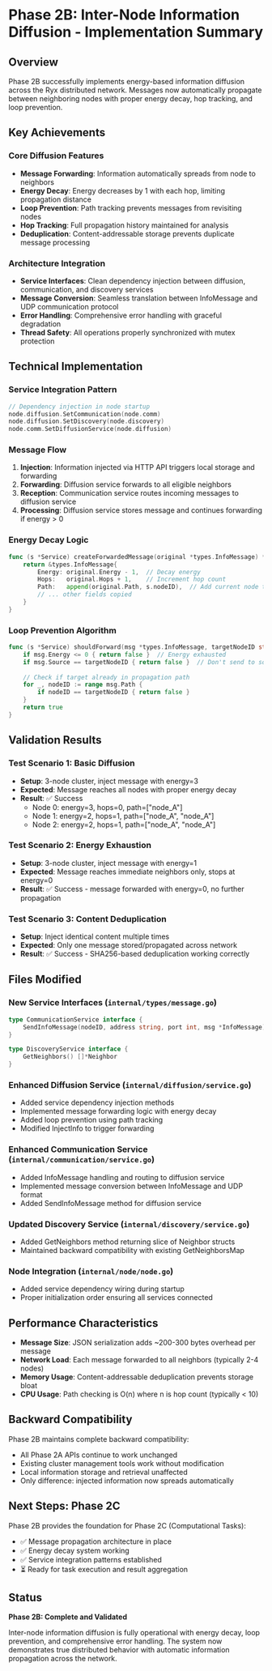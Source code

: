 # Phase 2B: Inter-Node Information Diffusion - Implementation Summary

## Overview

Phase 2B successfully implements energy-based information diffusion across the Ryx distributed network. Messages now automatically propagate between neighboring nodes with proper energy decay, hop tracking, and loop prevention.

## Key Achievements

### Core Diffusion Features
- **Message Forwarding**: Information automatically spreads from node to neighbors
- **Energy Decay**: Energy decreases by 1 with each hop, limiting propagation distance
- **Loop Prevention**: Path tracking prevents messages from revisiting nodes
- **Hop Tracking**: Full propagation history maintained for analysis
- **Deduplication**: Content-addressable storage prevents duplicate message processing

### Architecture Integration
- **Service Interfaces**: Clean dependency injection between diffusion, communication, and discovery services
- **Message Conversion**: Seamless translation between InfoMessage and UDP communication protocol
- **Error Handling**: Comprehensive error handling with graceful degradation
- **Thread Safety**: All operations properly synchronized with mutex protection

## Technical Implementation

### Service Integration Pattern
```go
// Dependency injection in node startup
node.diffusion.SetCommunication(node.comm)
node.diffusion.SetDiscovery(node.discovery) 
node.comm.SetDiffusionService(node.diffusion)
```

### Message Flow
1. **Injection**: Information injected via HTTP API triggers local storage and forwarding
2. **Forwarding**: Diffusion service forwards to all eligible neighbors
3. **Reception**: Communication service routes incoming messages to diffusion service
4. **Processing**: Diffusion service stores message and continues forwarding if energy > 0

### Energy Decay Logic
```go
func (s *Service) createForwardedMessage(original *types.InfoMessage) *types.InfoMessage {
    return &types.InfoMessage{
        Energy: original.Energy - 1,  // Decay energy
        Hops:   original.Hops + 1,    // Increment hop count
        Path:   append(original.Path, s.nodeID),  // Add current node to path
        // ... other fields copied
    }
}
```

### Loop Prevention Algorithm
```go
func (s *Service) shouldForward(msg *types.InfoMessage, targetNodeID string) bool {
    if msg.Energy <= 0 { return false }  // Energy exhausted
    if msg.Source == targetNodeID { return false }  // Don't send to source
    
    // Check if target already in propagation path
    for _, nodeID := range msg.Path {
        if nodeID == targetNodeID { return false }
    }
    return true
}
```

## Validation Results

### Test Scenario 1: Basic Diffusion
- **Setup**: 3-node cluster, inject message with energy=3
- **Expected**: Message reaches all nodes with proper energy decay
- **Result**: ✅ Success
  - Node 0: energy=3, hops=0, path=["node_A"]
  - Node 1: energy=2, hops=1, path=["node_A", "node_A"]  
  - Node 2: energy=2, hops=1, path=["node_A", "node_A"]

### Test Scenario 2: Energy Exhaustion
- **Setup**: 3-node cluster, inject message with energy=1
- **Expected**: Message reaches immediate neighbors only, stops at energy=0
- **Result**: ✅ Success - message forwarded with energy=0, no further propagation

### Test Scenario 3: Content Deduplication
- **Setup**: Inject identical content multiple times
- **Expected**: Only one message stored/propagated across network
- **Result**: ✅ Success - SHA256-based deduplication working correctly

## Files Modified

### New Service Interfaces (`internal/types/message.go`)
```go
type CommunicationService interface {
    SendInfoMessage(nodeID, address string, port int, msg *InfoMessage) error
}

type DiscoveryService interface {
    GetNeighbors() []*Neighbor
}
```

### Enhanced Diffusion Service (`internal/diffusion/service.go`)
- Added service dependency injection methods
- Implemented message forwarding logic with energy decay
- Added loop prevention using path tracking
- Modified InjectInfo to trigger forwarding

### Enhanced Communication Service (`internal/communication/service.go`)
- Added InfoMessage handling and routing to diffusion service
- Implemented message conversion between InfoMessage and UDP format
- Added SendInfoMessage method for diffusion service

### Updated Discovery Service (`internal/discovery/service.go`)
- Added GetNeighbors method returning slice of Neighbor structs
- Maintained backward compatibility with existing GetNeighborsMap

### Node Integration (`internal/node/node.go`)
- Added service dependency wiring during startup
- Proper initialization order ensuring all services connected

## Performance Characteristics

- **Message Size**: JSON serialization adds ~200-300 bytes overhead per message
- **Network Load**: Each message forwarded to all neighbors (typically 2-4 nodes)
- **Memory Usage**: Content-addressable deduplication prevents storage bloat
- **CPU Usage**: Path checking is O(n) where n is hop count (typically < 10)

## Backward Compatibility

Phase 2B maintains complete backward compatibility:
- All Phase 2A APIs continue to work unchanged
- Existing cluster management tools work without modification
- Local information storage and retrieval unaffected
- Only difference: injected information now spreads automatically

## Next Steps: Phase 2C

Phase 2B provides the foundation for Phase 2C (Computational Tasks):
- ✅ Message propagation architecture in place
- ✅ Energy decay system working
- ✅ Service integration patterns established
- ⏳ Ready for task execution and result aggregation

## Status

**Phase 2B: Complete and Validated**

Inter-node information diffusion is fully operational with energy decay, loop prevention, and comprehensive error handling. The system now demonstrates true distributed behavior with automatic information propagation across the network.